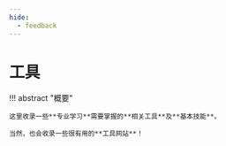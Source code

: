 ```yaml
---
hide: 
  - feedback
---
```


# 工具

!!! abstract "概要"

    这里收录一些**专业学习**需要掌握的**相关工具**及**基本技能**。
    
    当然，也会收录一些很有用的**工具网站**！
